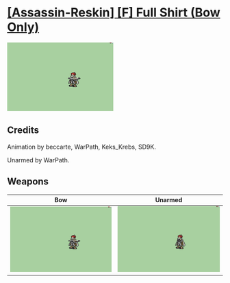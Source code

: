 # [\[Assassin-Reskin\] \[F\] Full Shirt \(Bow Only\)](./)
 

<img src="./5.%20Bow/Bow_000.png" alt="[Assassin-Reskin] [F] Full Shirt (Bow Only) standing" />

## Credits

Animation by beccarte, WarPath, Keks_Krebs, SD9K.

Unarmed by WarPath.

## Weapons
 

|Bow |Unarmed |
|  :---: | :---: |
| <img alt="Bow animation" src="./5.%20Bow/Bow.gif" /> | <img alt="Unarmed animation" src="./8.%20Unarmed/Unarmed.gif" /> |
